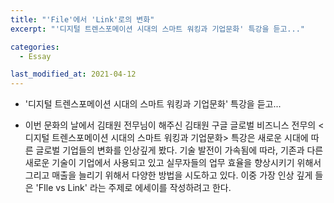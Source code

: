 ```yaml
---
title: "'File'에서 'Link'로의 변화"
excerpt: "'디지털 트렌스포메이션 시대의 스마트 워킹과 기업문화' 특강을 듣고..."

categories:
  - Essay

last_modified_at: 2021-04-12
---
```

- '디지털 트렌스포메이션 시대의 스마트 워킹과 기업문화' 특강을 듣고...

- 이번 문화의 날에서 김태원 전무님이 해주신 김태원 구글 글로벌 비즈니스 전무의 <디지털 트렌스포메이션 시대의 스마트 워킹과 기업문화> 특강은 새로운 시대에 따른 글로벌 기업들의 변화를 인상깊게 봤다. 기술 발전이 가속됨에 따라, 기존과 다른 새로운 기술이 기업에서 사용되고 있고 실무자들의 업무 효율을 향상시키기 위해서 그리고 매출을 늘리기 위해서 다양한 방법을 시도하고 있다. 이중 가장 인상 깊게 들은 'FIle vs Link' 라는 주제로 에세이를 작성하려고 한다.

